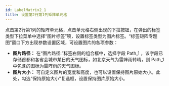 ```yaml
---
id: LabelMatrix2_1
title: 设置第2行第1列矩阵单元格
---
```

点击第2行第1列的矩阵单元格，点击单元格右侧出现的下拉按钮，在弹出的标签类型下拉菜单中选择“图片标签”项，设置标签类型为图片标签。“标签矩阵专题图”窗口下方出现参数设置区域，可设置图片的各项参数：

* **图片路径：** 在“图片路径:”标签右侧的组合框中，选择字段 Path_1 ，该字段已存储首都和各省会城市某日的天气图标，如北京天气为雷阵雨转晴，则 Path_1 中包含的图标为雷阵雨的天气图标。
* **图片大小：** 可自定义图片的宽度和高度，也可以设置保持图片原始大小。此处，勾选“保持原始大小”复选框，设置保持图片原始大小。

